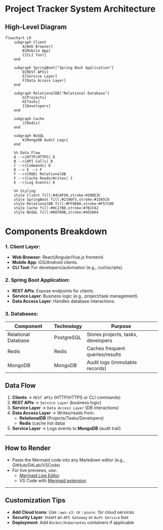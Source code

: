 # Project Tracker System Architecture

## High-Level Diagram
```mermaid
flowchart LR
    subgraph Client
        A[Web Browser]
        B[Mobile App]
        C[CLI Tool]
    end

    subgraph SpringBoot["Spring Boot Application"]
        D[REST APIs]
        E[Service Layer]
        F[Data Access Layer]
    end

    subgraph RelationalDB["Relational Database"]
        G[Projects]
        H[Tasks]
        I[Developers]
    end

    subgraph Cache
        J[Redis]
    end

    subgraph NoSQL
        K[MongoDB Audit Logs]
    end

    %% Data Flow
    A -->|HTTP/HTTPS| D
    B -->|API Calls| D
    C -->|Commands| D
    D --> E --> F
    F -->|CRUD| RelationalDB
    F -->|Cache Reads/Writes| J
    E -->|Log Events| K

    %% Styling
    style Client fill:#4CAF50,stroke:#388E3C
    style SpringBoot fill:#2196F3,stroke:#1565C0
    style RelationalDB fill:#FF9800,stroke:#F57C00
    style Cache fill:#9C27B0,stroke:#7B1FA2
    style NoSQL fill:#607D8B,stroke:#455A64

```

# Components Breakdown
### 1. Client Layer:
- **Web Browser**: React/Angular/Vue.js frontend.
- **Mobile App**: iOS/Android clients.
- **CLI Tool**:  For developers/automation (e.g., curl/scripts).

### 2. Spring Boot Application:
- **REST APIs**: Expose endpoints for clients.
- **Service Layer**: Business logic (e.g., project/task management).
- **Data Access Layer**:  Handles database interactions.


### 3. Databases:
| Component           | Technology  | Purpose                          |
|---------------------|-------------|----------------------------------|
| Relational Database | PostgreSQL  | Stores projects, tasks, developers |
| Redis        |Redis | Caches frequent queries/results |
| MongoDB            | MongoDB  | Audit logs (immutable records)|


## Data Flow

1. **Clients** → `REST APIs` (HTTP/HTTPS or CLI commands)
2. **REST APIs** → `Service Layer` (business logic)
3. **Service Layer** → `Data Access Layer` (DB interactions)
4. **Data Access Layer** → Writes/reads from:
    - **RelationalDB** (Projects/Tasks/Developers)
    - **Redis** (cache hot data)
5. **Service Layer** → Logs events to **MongoDB** (audit trail)

---

## How to Render

- Paste the Mermaid code into any Markdown editor (e.g., GitHub/GitLab/VSCode)
- For live previews, use:
    - [Mermaid Live Editor](https://mermaid.live/)
    - VS Code with [Mermaid extension](https://marketplace.visualstudio.com/items?itemName=bierner.markdown-mermaid)

---

## Customization Tips

- **Add Cloud Icons**: Use `:aws-s3:` or `:azure:` for cloud services
- **Security Layer**: Insert an `API Gateway` or `Auth Service` box
- **Deployment**: Add `Docker/Kubernetes` containers if applicable